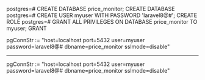 postgres=# CREATE DATABASE price_monitor;
CREATE DATABASE
postgres=# CREATE USER myuser WITH PASSWORD 'laravel8@#';
CREATE ROLE
postgres=# GRANT ALL PRIVILEGES ON DATABASE price_monitor TO myuser;
GRANT

pgConnStr := "host=localhost port=5432 user=myuser password=laravel8@# dbname=price_monitor sslmode=disable"

----------------------------------------------------------------------------------------------------------------------
pgConnStr := "host=localhost port=5432 user=myuser password=laravel8@# dbname=price_monitor sslmode=disable"
